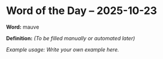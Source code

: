 # Word of the Day – 2025-10-23

**Word:** mauve

**Definition:** _(To be filled manually or automated later)_

*Example usage:* _Write your own example here._

